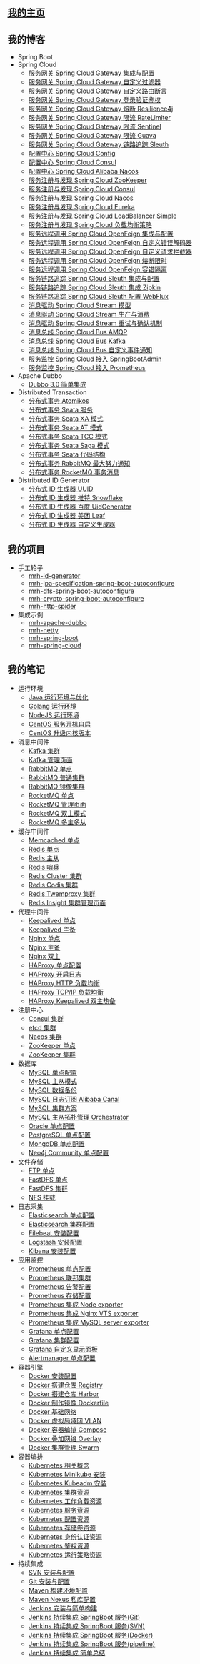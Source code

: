 
## [我的主页](https://zfhlm.github.io)

## 我的博客

  * Spring Boot
  * Spring Cloud
    * [服务网关 Spring Cloud Gateway 集成与配置](https://github.com/zfhlm/zfhlm.github.io/blob/main/blog/microservice/springcloud/gateway/Part01%20spring%20cloud%20gateway%20%E9%9B%86%E6%88%90%E4%B8%8E%E9%85%8D%E7%BD%AE.md)
    * [服务网关 Spring Cloud Gateway 自定义过滤器](https://github.com/zfhlm/zfhlm.github.io/blob/main/blog/microservice/springcloud/gateway/Part02%20spring%20cloud%20gateway%20%E8%87%AA%E5%AE%9A%E4%B9%89%E8%BF%87%E6%BB%A4%E5%99%A8.md)
    * [服务网关 Spring Cloud Gateway 自定义路由断言](https://github.com/zfhlm/zfhlm.github.io/blob/main/blog/microservice/springcloud/gateway/Part03%20spring%20cloud%20gateway%20%E8%87%AA%E5%AE%9A%E4%B9%89%E8%B7%AF%E7%94%B1%E6%96%AD%E8%A8%80.md)
    * [服务网关 Spring Cloud Gateway 登录验证鉴权](https://github.com/zfhlm/zfhlm.github.io/blob/main/blog/microservice/springcloud/gateway/Part04%20spring%20cloud%20gateway%20%E7%99%BB%E5%BD%95%E9%AA%8C%E8%AF%81%E9%89%B4%E6%9D%83.md)
    * [服务网关 Spring Cloud Gateway 熔断 Resilience4j](https://github.com/zfhlm/zfhlm.github.io/blob/main/blog/microservice/springcloud/gateway/Part05%20spring%20cloud%20gateway%20%E7%86%94%E6%96%AD%20resilience4j.md)
    * [服务网关 Spring Cloud Gateway 限流 RateLimiter](https://github.com/zfhlm/zfhlm.github.io/blob/main/blog/microservice/springcloud/gateway/Part06%20spring%20cloud%20gateway%20%E9%99%90%E6%B5%81%20ratelimiter.md)
    * [服务网关 Spring Cloud Gateway 限流 Sentinel](https://github.com/zfhlm/zfhlm.github.io/blob/main/blog/microservice/springcloud/gateway/Part07%20spring%20cloud%20gateway%20%E9%99%90%E6%B5%81%20sentinel.md)
    * [服务网关 Spring Cloud Gateway 限流 Guava](https://github.com/zfhlm/zfhlm.github.io/blob/main/blog/microservice/springcloud/gateway/Part08%20spring%20cloud%20gateway%20%E9%99%90%E6%B5%81%20guava.md)
    * [服务网关 Spring Cloud Gateway 链路追踪 Sleuth](https://github.com/zfhlm/zfhlm.github.io/blob/main/blog/microservice/springcloud/gateway/Part09%20spring%20cloud%20gateway%20%E9%93%BE%E8%B7%AF%E8%BF%BD%E8%B8%AA%20sleuth.md)
    * [配置中心 Spring Cloud Config](https://github.com/zfhlm/zfhlm.github.io/blob/main/blog/microservice/springcloud/config/Part01%20spring%20cloud%20config%20%E9%85%8D%E7%BD%AE%E4%B8%AD%E5%BF%83.md)
    * [配置中心 Spring Cloud Consul](https://github.com/zfhlm/zfhlm.github.io/blob/main/blog/microservice/springcloud/config/Part02%20spring%20cloud%20consul%20%E9%85%8D%E7%BD%AE%E4%B8%AD%E5%BF%83.md)
    * [配置中心 Spring Cloud Alibaba Nacos](https://github.com/zfhlm/zfhlm.github.io/blob/main/blog/microservice/springcloud/config/Part03%20spring%20cloud%20alibaba%20nacos%20%E9%85%8D%E7%BD%AE%E4%B8%AD%E5%BF%83.md)
    * [服务注册与发现 Spring Cloud ZooKeeper](https://github.com/zfhlm/zfhlm.github.io/blob/main/blog/microservice/springcloud/discovery/Part01%20spring%20cloud%20discovery%20%E6%B3%A8%E5%86%8C%E4%B8%AD%E5%BF%83%20zookeeper.md)
    * [服务注册与发现 Spring Cloud Consul](https://github.com/zfhlm/zfhlm.github.io/blob/main/blog/microservice/springcloud/discovery/Part02%20spring%20cloud%20discovery%20%E6%B3%A8%E5%86%8C%E4%B8%AD%E5%BF%83%20consul.md)
    * [服务注册与发现 Spring Cloud Nacos](https://github.com/zfhlm/zfhlm.github.io/blob/main/blog/microservice/springcloud/discovery/Part03%20spring%20cloud%20discovery%20%E6%B3%A8%E5%86%8C%E4%B8%AD%E5%BF%83%20nacos.md)
    * [服务注册与发现 Spring Cloud Eureka](https://github.com/zfhlm/zfhlm.github.io/blob/main/blog/microservice/springcloud/discovery/Part04%20spring%20cloud%20discovery%20%E6%B3%A8%E5%86%8C%E4%B8%AD%E5%BF%83%20eureka.md)
    * [服务注册与发现 Spring Cloud LoadBalancer Simple](https://github.com/zfhlm/zfhlm.github.io/blob/main/blog/microservice/springcloud/discovery/Part05%20spring%20cloud%20discovery%20%E6%97%A0%E6%B3%A8%E5%86%8C%E4%B8%AD%E5%BF%83.md)
    * [服务注册与发现 Spring Cloud 负载均衡策略](https://github.com/zfhlm/zfhlm.github.io/blob/main/blog/microservice/springcloud/discovery/Part06%20spring%20cloud%20discovery%20%E8%87%AA%E5%AE%9A%E4%B9%89%E8%B4%9F%E8%BD%BD%E5%9D%87%E8%A1%A1%E7%AD%96%E7%95%A5.md)
    * [服务远程调用 Spring Cloud OpenFeign 集成与配置](https://github.com/zfhlm/zfhlm.github.io/blob/main/blog/microservice/springcloud/openfeign/Part01%20spring%20cloud%20openfeign%20%E9%9B%86%E6%88%90%E4%B8%8E%E9%85%8D%E7%BD%AE.md)
    * [服务远程调用 Spring Cloud OpenFeign 自定义错误解码器](https://github.com/zfhlm/zfhlm.github.io/blob/main/blog/microservice/springcloud/openfeign/Part02%20spring%20cloud%20openfeign%20%E8%87%AA%E5%AE%9A%E4%B9%89%E9%94%99%E8%AF%AF%E8%A7%A3%E7%A0%81%E5%99%A8.md)
    * [服务远程调用 Spring Cloud OpenFeign 自定义请求拦截器](https://github.com/zfhlm/zfhlm.github.io/blob/main/blog/microservice/springcloud/openfeign/Part03%20spring%20cloud%20openfeign%20%E8%87%AA%E5%AE%9A%E4%B9%89%E8%AF%B7%E6%B1%82%E6%8B%A6%E6%88%AA%E5%99%A8.md)
    * [服务远程调用 Spring Cloud OpenFeign 熔断限时](https://github.com/zfhlm/zfhlm.github.io/blob/main/blog/microservice/springcloud/openfeign/Part04%20spring%20cloud%20openfeign%20%E6%9C%8D%E5%8A%A1%E7%86%94%E6%96%AD%E9%99%90%E6%97%B6.md)
    * [服务远程调用 Spring Cloud OpenFeign 容错隔离](https://github.com/zfhlm/zfhlm.github.io/blob/main/blog/microservice/springcloud/openfeign/Part05%20spring%20cloud%20openfeign%20%E6%9C%8D%E5%8A%A1%E5%AE%B9%E9%94%99%E9%9A%94%E7%A6%BB.md)
    * [服务链路追踪 Spring Cloud Sleuth 集成与配置](https://github.com/zfhlm/zfhlm.github.io/blob/main/blog/microservice/springcloud/sleuth/Part01%20spring%20cloud%20sleuth%20%E9%9B%86%E6%88%90%E4%B8%8E%E9%85%8D%E7%BD%AE.md)
    * [服务链路追踪 Spring Cloud Sleuth 集成 Zipkin](https://github.com/zfhlm/zfhlm.github.io/blob/main/blog/microservice/springcloud/sleuth/Part02%20spring%20cloud%20sleuth%20%E9%9B%86%E6%88%90%20zipkin.md)
    * [服务链路追踪 Spring Cloud Sleuth 配置 WebFlux](https://github.com/zfhlm/zfhlm.github.io/blob/main/blog/microservice/springcloud/sleuth/Part03%20spring%20cloud%20sleuth%20%E9%85%8D%E7%BD%AE%20webflux.md)
    * [消息驱动 Spring Cloud Stream 模型](https://github.com/zfhlm/zfhlm.github.io/blob/main/blog/microservice/springcloud/stream/Part01%20spring%20cloud%20stream%20%E6%A8%A1%E5%9E%8B.md)
    * [消息驱动 Spring Cloud Stream 生产与消费](https://github.com/zfhlm/zfhlm.github.io/blob/main/blog/microservice/springcloud/stream/Part02%20spring%20cloud%20stream%20%E7%94%9F%E4%BA%A7%E4%B8%8E%E6%B6%88%E8%B4%B9.md)
    * [消息驱动 Spring Cloud Stream 重试与确认机制](https://github.com/zfhlm/zfhlm.github.io/blob/main/blog/microservice/springcloud/stream/Part03%20spring%20cloud%20stream%20%E9%87%8D%E8%AF%95%E4%B8%8E%E7%A1%AE%E8%AE%A4%E6%9C%BA%E5%88%B6.md)
    * [消息总线 Spring Cloud Bus AMQP](https://github.com/zfhlm/zfhlm.github.io/blob/main/blog/microservice/springcloud/bus/Part01%20spring%20cloud%20bus%20%E6%B6%88%E6%81%AF%E6%80%BB%E7%BA%BF%20amqp.md)
    * [消息总线 Spring Cloud Bus Kafka](https://github.com/zfhlm/zfhlm.github.io/blob/main/blog/microservice/springcloud/bus/Part02%20spring%20cloud%20bus%20%E6%B6%88%E6%81%AF%E6%80%BB%E7%BA%BF%20kafka.md)
    * [消息总线 Spring Cloud Bus 自定义事件通知](https://github.com/zfhlm/zfhlm.github.io/blob/main/blog/microservice/springcloud/bus/Part03%20spring%20cloud%20bus%20%E8%87%AA%E5%AE%9A%E4%B9%89%E4%BA%8B%E4%BB%B6%E9%80%9A%E7%9F%A5.md)
    * [服务监控 Spring Cloud 接入 SpringBootAdmin](https://github.com/zfhlm/zfhlm.github.io/blob/main/blog/microservice/springcloud/monitor/Part01%20spring%20cloud%20%E6%9C%8D%E5%8A%A1%E7%9B%91%E6%8E%A7%20springbootadmin.md)
    * [服务监控 Spring Cloud 接入 Prometheus](https://github.com/zfhlm/zfhlm.github.io/blob/main/blog/microservice/springcloud/monitor/Part02%20spring%20cloud%20%E6%9C%8D%E5%8A%A1%E7%9B%91%E6%8E%A7%20prometheus.md)
  * Apache Dubbo
    * [Dubbo 3.0 简单集成](https://github.com/zfhlm/zfhlm.github.io/blob/main/blog/microservice/dubbo/Part01%20dubbo%203.0%20%E7%AE%80%E5%8D%95%E9%9B%86%E6%88%90.md)
  * Distributed Transaction
    * [分布式事务 Atomikos](https://github.com/zfhlm/zfhlm.github.io/blob/main/blog/microservice/transaction/Part01%20%E5%88%86%E5%B8%83%E5%BC%8F%E4%BA%8B%E5%8A%A1%20atomikos.md)
    * [分布式事务 Seata 服务](https://github.com/zfhlm/zfhlm.github.io/blob/main/blog/microservice/transaction/Part02%20%E5%88%86%E5%B8%83%E5%BC%8F%E4%BA%8B%E5%8A%A1%20seata%20%E6%9C%8D%E5%8A%A1.md)
    * [分布式事务 Seata XA 模式](https://github.com/zfhlm/zfhlm.github.io/blob/main/blog/microservice/transaction/Part03%20%E5%88%86%E5%B8%83%E5%BC%8F%E4%BA%8B%E5%8A%A1%20seata%20XA%E6%A8%A1%E5%BC%8F.md)
    * [分布式事务 Seata AT 模式](https://github.com/zfhlm/zfhlm.github.io/blob/main/blog/microservice/transaction/Part04%20%E5%88%86%E5%B8%83%E5%BC%8F%E4%BA%8B%E5%8A%A1%20seata%20AT%E6%A8%A1%E5%BC%8F.md)
    * [分布式事务 Seata TCC 模式](https://github.com/zfhlm/zfhlm.github.io/blob/main/blog/microservice/transaction/Part05%20%E5%88%86%E5%B8%83%E5%BC%8F%E4%BA%8B%E5%8A%A1%20seata%20TCC%E6%A8%A1%E5%BC%8F.md)
    * [分布式事务 Seata Saga 模式](https://github.com/zfhlm/zfhlm.github.io/blob/main/blog/microservice/transaction/Part06%20%E5%88%86%E5%B8%83%E5%BC%8F%E4%BA%8B%E5%8A%A1%20seata%20saga%E6%A8%A1%E5%BC%8F.md)
    * [分布式事务 Seata 代码结构](https://github.com/zfhlm/zfhlm.github.io/blob/main/blog/microservice/transaction/Part07%20%E5%88%86%E5%B8%83%E5%BC%8F%E4%BA%8B%E5%8A%A1%20seata%20%E4%BB%A3%E7%A0%81%E7%BB%93%E6%9E%84.md)
    * [分布式事务 RabbitMQ 最大努力通知](https://github.com/zfhlm/zfhlm.github.io/blob/main/blog/microservice/transaction/Part08%20%E5%88%86%E5%B8%83%E5%BC%8F%E4%BA%8B%E5%8A%A1%20rabbitmq%20%E6%9C%80%E5%A4%A7%E5%8A%AA%E5%8A%9B%E9%80%9A%E7%9F%A5.md)
    * [分布式事务 RocketMQ 事务消息](https://github.com/zfhlm/zfhlm.github.io/blob/main/blog/microservice/transaction/Part09%20%E5%88%86%E5%B8%83%E5%BC%8F%E4%BA%8B%E5%8A%A1%20rocketmq%20%E4%BA%8B%E5%8A%A1%E6%B6%88%E6%81%AF.md)
  * Distributed ID Generator
    * [分布式 ID 生成器 UUID](https://github.com/zfhlm/zfhlm.github.io/blob/main/blog/microservice/id/generator/Part01%20%E5%88%86%E5%B8%83%E5%BC%8F%20ID%20%E7%94%9F%E6%88%90%E5%99%A8%20uuid.md)
    * [分布式 ID 生成器 推特 Snowflake](https://github.com/zfhlm/zfhlm.github.io/blob/main/blog/microservice/id/generator/Part02%20%E5%88%86%E5%B8%83%E5%BC%8F%20ID%20%E7%94%9F%E6%88%90%E5%99%A8%20%E6%8E%A8%E7%89%B9%20snowflake.md)
    * [分布式 ID 生成器 百度 UidGenerator](https://github.com/zfhlm/zfhlm.github.io/blob/main/blog/microservice/id/generator/Part03%20%E5%88%86%E5%B8%83%E5%BC%8F%20ID%20%E7%94%9F%E6%88%90%E5%99%A8%20%E7%99%BE%E5%BA%A6%20uid.md)
    * [分布式 ID 生成器 美团 Leaf](https://github.com/zfhlm/zfhlm.github.io/blob/main/blog/microservice/id/generator/Part04%20%E5%88%86%E5%B8%83%E5%BC%8F%20ID%20%E7%94%9F%E6%88%90%E5%99%A8%20%E7%BE%8E%E5%9B%A2%20leaf.md)
    * [分布式 ID 生成器 自定义生成器](https://github.com/zfhlm/zfhlm.github.io/blob/main/blog/microservice/id/generator/Part05%20%E5%88%86%E5%B8%83%E5%BC%8F%20ID%20%E7%94%9F%E6%88%90%E5%99%A8%20%E8%87%AA%E5%AE%9A%E4%B9%89%E7%94%9F%E6%88%90%E5%99%A8.md)

## 我的项目

  * 手工轮子
    * [mrh-id-generator](https://github.com/zfhlm/mrh-id-generator)
    * [mrh-jpa-specification-spring-boot-autoconfigure](https://github.com/zfhlm/mrh-jpa-specification-spring-boot-autoconfigure)
    * [mrh-dfs-spring-boot-autoconfigure](https://github.com/zfhlm/mrh-dfs-spring-boot-autoconfigure)
    * [mrh-crypto-spring-boot-autoconfigure](https://github.com/zfhlm/mrh-crypto-spring-boot-autoconfigure)
    * [mrh-http-spider](https://github.com/zfhlm/mrh-http-spider)
  * 集成示例
    * [mrh-apache-dubbo](https://github.com/zfhlm/mrh-example/tree/main/mrh-apache-dubbo)
    * [mrh-netty](https://github.com/zfhlm/mrh-example/tree/main/mrh-netty)
    * [mrh-spring-boot](https://github.com/zfhlm/mrh-example/tree/main/mrh-spring-boot)
    * [mrh-spring-cloud](https://github.com/zfhlm/mrh-example/tree/main/mrh-spring-cloud)

## 我的笔记

  * 运行环境
    * [Java 运行环境与优化](https://github.com/zfhlm/zfhlm.github.io/blob/main/document/env/Part01%20Java%20%E8%BF%90%E8%A1%8C%E7%8E%AF%E5%A2%83%E9%85%8D%E7%BD%AE.md)
    * [Golang 运行环境](https://github.com/zfhlm/zfhlm.github.io/blob/main/document/env/Part02%20golang%20%E8%BF%90%E8%A1%8C%E7%8E%AF%E5%A2%83%E9%85%8D%E7%BD%AE.md)
    * [NodeJS 运行环境](https://github.com/zfhlm/zfhlm.github.io/blob/main/document/env/Part03%20nodejs%20%E8%BF%90%E8%A1%8C%E7%8E%AF%E5%A2%83%E9%85%8D%E7%BD%AE.md)
    * [CentOS 服务开机自启](https://github.com/zfhlm/zfhlm.github.io/blob/main/document/env/Part04%20CentOS%20%E6%9C%8D%E5%8A%A1%E5%BC%80%E6%9C%BA%E8%87%AA%E5%90%AF.md)
    * [CentOS 升级内核版本](https://github.com/zfhlm/zfhlm.github.io/blob/main/document/env/Part05%20CentOS%20%E5%8D%87%E7%BA%A7%E5%86%85%E6%A0%B8%E7%89%88%E6%9C%AC.md)
  * 消息中间件
    * [Kafka 集群](https://github.com/zfhlm/zfhlm.github.io/blob/main/document/mq/kafka/Part1%20%E9%9B%86%E7%BE%A4%E9%85%8D%E7%BD%AE.md)
    * [Kafka 管理页面](https://github.com/zfhlm/zfhlm.github.io/blob/main/document/mq/kafka/Part2%20%E7%95%8C%E9%9D%A2%E5%8C%96%E7%AE%A1%E7%90%86cmak.md)
    * [RabbitMQ 单点](https://github.com/zfhlm/zfhlm.github.io/blob/main/document/mq/rabbitmq/Part1%20%E5%8D%95%E7%82%B9%E9%85%8D%E7%BD%AE.md)
    * [RabbitMQ 普通集群](https://github.com/zfhlm/zfhlm.github.io/blob/main/document/mq/rabbitmq/Part2%20%E6%99%AE%E9%80%9A%E9%9B%86%E7%BE%A4.md)
    * [RabbitMQ 镜像集群](https://github.com/zfhlm/zfhlm.github.io/blob/main/document/mq/rabbitmq/Part3%20%E9%95%9C%E5%83%8F%E9%9B%86%E7%BE%A4.md)
    * [RocketMQ 单点](https://github.com/zfhlm/zfhlm.github.io/blob/main/document/mq/rocketmq/Part1%20%E5%8D%95%E7%82%B9%E9%85%8D%E7%BD%AE.md)
    * [RocketMQ 管理页面](https://github.com/zfhlm/zfhlm.github.io/blob/main/document/mq/rocketmq/Part2%20%E6%8E%A7%E5%88%B6%E5%8F%B0%E7%95%8C%E9%9D%A2.md)
    * [RocketMQ 双主模式](https://github.com/zfhlm/zfhlm.github.io/blob/main/document/mq/rocketmq/Part3%20%E9%9B%86%E7%BE%A4%E4%B9%8B%E5%8F%8C%E4%B8%BB%E6%A8%A1%E5%BC%8F.md)
    * [RocketMQ 多主多从](https://github.com/zfhlm/zfhlm.github.io/blob/main/document/mq/rocketmq/Part4%20%E9%9B%86%E7%BE%A4%E4%B9%8B%E5%A4%9A%E4%B8%BB%E5%A4%9A%E4%BB%8E.md)
  * 缓存中间件
    * [Memcached 单点](https://github.com/zfhlm/zfhlm.github.io/blob/main/document/cache/memcached/Part1%20%E5%8D%95%E7%82%B9%E9%85%8D%E7%BD%AE.md)
    * [Redis 单点](https://github.com/zfhlm/zfhlm.github.io/blob/main/document/cache/redis/Part1%20%E5%8D%95%E7%82%B9%E9%85%8D%E7%BD%AE.md)
    * [Redis 主从](https://github.com/zfhlm/zfhlm.github.io/blob/main/document/cache/redis/Part2%20%E9%9B%86%E7%BE%A4%E4%B9%8B%E4%B8%BB%E4%BB%8E%E5%A4%8D%E5%88%B6.md)
    * [Redis 哨兵](https://github.com/zfhlm/zfhlm.github.io/blob/main/document/cache/redis/Part3%20%E9%9B%86%E7%BE%A4%E4%B9%8B%E5%93%A8%E5%85%B5%E6%A8%A1%E5%BC%8F.md)
    * [Redis Cluster 集群](https://github.com/zfhlm/zfhlm.github.io/blob/main/document/cache/redis/Part4%20%E9%9B%86%E7%BE%A4%E4%B9%8BRedis-Cluster.md)
    * [Redis Codis 集群](https://github.com/zfhlm/zfhlm.github.io/blob/main/document/cache/redis/Part5%20%E9%9B%86%E7%BE%A4%E4%B9%8BCodis.md)
    * [Redis Twemproxy 集群](https://github.com/zfhlm/zfhlm.github.io/blob/main/document/cache/redis/Part6%20%E9%9B%86%E7%BE%A4%E4%B9%8BTwemproxy.md)
    * [Redis Insight 集群管理页面](https://github.com/zfhlm/zfhlm.github.io/blob/main/document/cache/redis/Part7%20%E9%9B%86%E7%BE%A4%E7%AE%A1%E7%90%86%E5%B7%A5%E5%85%B7redisinsight.md)
  * 代理中间件
    * [Keepalived 单点](https://github.com/zfhlm/zfhlm.github.io/blob/main/document/proxy/keepalived/Part1%20%E5%8D%95%E7%82%B9%E9%85%8D%E7%BD%AE.md)
    * [Keepalived 主备](https://github.com/zfhlm/zfhlm.github.io/blob/main/document/proxy/keepalived/Part2%20%E4%B8%BB%E5%A4%87%E9%85%8D%E7%BD%AE.md)
    * [Nginx 单点](https://github.com/zfhlm/zfhlm.github.io/blob/main/document/proxy/nginx/Part1%20%E5%8D%95%E7%82%B9%E9%85%8D%E7%BD%AE.md)
    * [Nginx 主备](https://github.com/zfhlm/zfhlm.github.io/blob/main/document/proxy/nginx/Part2%20%E4%B8%BB%E5%A4%87%E6%A8%A1%E5%BC%8F(keepalived).md)
    * [Nginx 双主](https://github.com/zfhlm/zfhlm.github.io/blob/main/document/proxy/nginx/Part3%20%E5%8F%8C%E4%B8%BB%E6%A8%A1%E5%BC%8F(keepalived).md)
    * [HAProxy 单点配置](https://github.com/zfhlm/zfhlm.github.io/blob/main/document/proxy/haproxy/Part1%20%E5%8D%95%E7%82%B9%E9%85%8D%E7%BD%AE.md)
    * [HAProxy 开启日志](https://github.com/zfhlm/zfhlm.github.io/blob/main/document/proxy/haproxy/Part2%20%E5%BC%80%E5%90%AF%E6%97%A5%E5%BF%97.md)
    * [HAProxy HTTP 负载均衡](https://github.com/zfhlm/zfhlm.github.io/blob/main/document/proxy/haproxy/Part3%20%E4%B8%83%E5%B1%82http%E8%B4%9F%E8%BD%BD%E5%9D%87%E8%A1%A1.md)
    * [HAProxy TCP/IP 负载均衡](https://github.com/zfhlm/zfhlm.github.io/blob/main/document/proxy/haproxy/Part4%20%E5%9B%9B%E5%B1%82tcp%E8%B4%9F%E8%BD%BD%E5%9D%87%E8%A1%A1.md)
    * [HAProxy Keepalived 双主热备](https://github.com/zfhlm/zfhlm.github.io/blob/main/document/proxy/haproxy/Part5%20%E5%8F%8C%E4%B8%BB%E7%83%AD%E5%A4%87(keepalived).md)
  * 注册中心
    * [Consul 集群](https://github.com/zfhlm/zfhlm.github.io/blob/main/document/registry/consul/Part1%20%E6%90%AD%E5%BB%BAconsul%E9%9B%86%E7%BE%A4.md)
    * [etcd 集群](https://github.com/zfhlm/zfhlm.github.io/blob/main/document/registry/etcd/Part1%20%E6%90%AD%E5%BB%BAetcd%E9%9B%86%E7%BE%A4.md)
    * [Nacos 集群](https://github.com/zfhlm/zfhlm.github.io/blob/main/document/registry/nacos/Part1%20%E5%AE%89%E8%A3%85nacos.md)
    * [ZooKeeper 单点](https://github.com/zfhlm/zfhlm.github.io/blob/main/document/registry/zookeeper/Part1%20%E5%8D%95%E7%82%B9%E9%85%8D%E7%BD%AE.md)
    * [ZooKeeper 集群](https://github.com/zfhlm/zfhlm.github.io/blob/main/document/registry/zookeeper/Part2%20%E9%9B%86%E7%BE%A4%E9%85%8D%E7%BD%AE.md)
  * 数据库
    * [MySQL 单点配置](https://github.com/zfhlm/zfhlm.github.io/blob/main/document/database/mysql/Part01%20MySQL%20%E5%8D%95%E7%82%B9%E9%85%8D%E7%BD%AE.md)
    * [MySQL 主从模式](https://github.com/zfhlm/zfhlm.github.io/blob/main/document/database/mysql/Part02%20MySQL%20%E4%B8%BB%E4%BB%8E%E6%A8%A1%E5%BC%8F.md)
    * [MySQL 数据备份](https://github.com/zfhlm/zfhlm.github.io/blob/main/document/database/mysql/Part03%20MySQL%20%E6%95%B0%E6%8D%AE%E5%A4%87%E4%BB%BD.md)
    * [MySQL 日志订阅 Alibaba Canal](https://github.com/zfhlm/zfhlm.github.io/blob/main/document/database/mysql/Part04%20MySQL%20%E6%97%A5%E5%BF%97%E8%AE%A2%E9%98%85(canal).md)
    * [MySQL 集群方案](https://github.com/zfhlm/zfhlm.github.io/blob/main/document/database/mysql/Part05%20MySQL%20%E9%9B%86%E7%BE%A4%E6%96%B9%E6%A1%88.md)
    * [MySQL 主从拓扑管理 Orchestrator](https://github.com/zfhlm/zfhlm.github.io/blob/main/document/database/mysql/Part06%20MySQL%20%E4%B8%BB%E4%BB%8E%E6%8B%93%E6%89%91%E7%AE%A1%E7%90%86%20Orchestrator.md)
    * [Oracle 单点配置](https://github.com/zfhlm/zfhlm.github.io/blob/main/document/database/oracle/Part01%20Oracle%20%E5%8D%95%E7%82%B9%E9%85%8D%E7%BD%AE.md)
    * [PostgreSQL 单点配置](https://github.com/zfhlm/zfhlm.github.io/blob/main/document/database/postgresql/Part01%20PostgreSQL%20%E5%8D%95%E7%82%B9%E9%85%8D%E7%BD%AE.md)
    * [MongoDB 单点配置](https://github.com/zfhlm/zfhlm.github.io/blob/main/document/database/mongodb/Part01%20MongoDB%20%E5%8D%95%E7%82%B9%E9%85%8D%E7%BD%AE.md)
    * [Neo4j Community 单点配置](https://github.com/zfhlm/zfhlm.github.io/blob/main/document/database/neo4j/Part01%20Neo4j%20Community%20%E5%8D%95%E7%82%B9%E9%85%8D%E7%BD%AE.md)
  * 文件存储
    * [FTP 单点](https://github.com/zfhlm/zfhlm.github.io/blob/main/document/fs/ftp/Part1%20%E5%AE%89%E8%A3%85ftp.md)
    * [FastDFS 单点](https://github.com/zfhlm/zfhlm.github.io/blob/main/document/fs/fastdfs/Part1%20%E5%8D%95%E7%82%B9%E9%85%8D%E7%BD%AE.md)
    * [FastDFS 集群](https://github.com/zfhlm/zfhlm.github.io/blob/main/document/fs/fastdfs/Part2%20%E9%9B%86%E7%BE%A4%E9%85%8D%E7%BD%AE.md)
    * [NFS 挂载](https://github.com/zfhlm/zfhlm.github.io/blob/main/document/fs/nfs/Part1%20%E7%BD%91%E7%BB%9C%E6%96%87%E4%BB%B6%E7%B3%BB%E7%BB%9Fnfs.md)
  * 日志采集
    * [Elasticsearch 单点配置](https://github.com/zfhlm/zfhlm.github.io/blob/main/document/elk/Part1%20%E5%8D%95%E7%82%B9%E9%85%8D%E7%BD%AEelasticsearch.md)
    * [Elasticsearch 集群配置](https://github.com/zfhlm/zfhlm.github.io/blob/main/document/elk/Part2%20%E9%9B%86%E7%BE%A4%E9%85%8D%E7%BD%AEelasticsearch.md)
    * [Filebeat 安装配置](https://github.com/zfhlm/zfhlm.github.io/blob/main/document/elk/Part5%20%E5%AE%89%E8%A3%85%E9%85%8D%E7%BD%AEfilebeat.md)
    * [Logstash 安装配置](https://github.com/zfhlm/zfhlm.github.io/blob/main/document/elk/Part6%20%E5%AE%89%E8%A3%85%E9%85%8D%E7%BD%AElogstash.md)
    * [Kibana 安装配置](https://github.com/zfhlm/zfhlm.github.io/blob/main/document/elk/Part4%20%E5%AE%89%E8%A3%85%E9%85%8D%E7%BD%AEkibana.md)
  * 应用监控
    * [Prometheus 单点配置](https://github.com/zfhlm/zfhlm.github.io/blob/main/document/apm/prometheus/Part1%20%E5%8D%95%E7%82%B9%E9%85%8D%E7%BD%AEprometheus.md)
    * [Prometheus 联邦集群](https://github.com/zfhlm/zfhlm.github.io/blob/main/document/apm/prometheus/Part2%20%E8%81%94%E9%82%A6%E9%9B%86%E7%BE%A4prometheus.md)
    * [Prometheus 告警配置](https://github.com/zfhlm/zfhlm.github.io/blob/main/document/apm/prometheus/Part3%20%E5%91%8A%E8%AD%A6%E9%85%8D%E7%BD%AEprometheus.md)
    * [Prometheus 存储配置](https://github.com/zfhlm/zfhlm.github.io/blob/main/document/apm/prometheus/Part4%20%E5%AD%98%E5%82%A8%E9%85%8D%E7%BD%AEprometheus.md)
    * [Prometheus 集成 Node exporter](https://github.com/zfhlm/zfhlm.github.io/blob/main/document/apm/prometheus/Part5%20%E9%9B%86%E6%88%90node%20exporter.md)
    * [Prometheus 集成 Nginx VTS exporter](https://github.com/zfhlm/zfhlm.github.io/blob/main/document/apm/prometheus/Part6%20%E9%9B%86%E6%88%90nginx%20vts%20exporter.md)
    * [Prometheus 集成 MySQL server exporter](https://github.com/zfhlm/zfhlm.github.io/blob/main/document/apm/prometheus/Part7%20%E9%9B%86%E6%88%90mysql%20exporter.md)
    * [Grafana 单点配置](https://github.com/zfhlm/zfhlm.github.io/blob/main/document/apm/grafana/Part1%20%E5%8D%95%E7%82%B9%E9%85%8D%E7%BD%AEgrafana.md)
    * [Grafana 集群配置](https://github.com/zfhlm/zfhlm.github.io/blob/main/document/apm/grafana/Part2%20%E9%9B%86%E7%BE%A4%E9%85%8D%E7%BD%AEgrafana.md)
    * [Grafana 自定义显示面板](https://github.com/zfhlm/zfhlm.github.io/blob/main/document/apm/grafana/Part3%20%E8%87%AA%E5%AE%9A%E4%B9%89%E7%BB%9F%E8%AE%A1%E9%9D%A2%E6%9D%BFgrafana.md)
    * [Alertmanager 单点配置](https://github.com/zfhlm/zfhlm.github.io/blob/main/document/apm/alertmanager/Part1%20%E5%8D%95%E7%82%B9%E9%85%8D%E7%BD%AEalertmanager.md)
  * 容器引擎
    * [Docker 安装配置](https://github.com/zfhlm/zfhlm.github.io/blob/main/document/container/docker/Part01%20docker%20%E5%AE%89%E8%A3%85%E9%85%8D%E7%BD%AE.md)
    * [Docker 搭建仓库 Registry](https://github.com/zfhlm/zfhlm.github.io/blob/main/document/container/docker/Part02%20docker%20%E6%90%AD%E5%BB%BA%E4%BB%93%E5%BA%93%20registry.md)
    * [Docker 搭建仓库 Harbor](https://github.com/zfhlm/zfhlm.github.io/blob/main/document/container/docker/Part03%20docker%20%E6%90%AD%E5%BB%BA%E4%BB%93%E5%BA%93%20harbor.md)
    * [Docker 制作镜像 Dockerfile](https://github.com/zfhlm/zfhlm.github.io/blob/main/document/container/docker/Part04%20docker%20%E5%88%B6%E4%BD%9C%E9%95%9C%E5%83%8F%20Dockerfile.md)
    * [Docker 基础网络](https://github.com/zfhlm/zfhlm.github.io/blob/main/document/container/docker/Part05%20docker%20%E5%9F%BA%E7%A1%80%E7%BD%91%E7%BB%9C.md)
    * [Docker 虚拟局域网 VLAN](https://github.com/zfhlm/zfhlm.github.io/blob/main/document/container/docker/Part06%20docker%20%E8%99%9A%E6%8B%9F%E5%B1%80%E5%9F%9F%E7%BD%91%20vlan.md)
    * [Docker 容器编排 Compose](https://github.com/zfhlm/zfhlm.github.io/blob/main/document/container/docker/Part07%20docker%20%E5%AE%B9%E5%99%A8%E7%BC%96%E6%8E%92%20compose.md)
    * [Docker 叠加网络 Overlay](https://github.com/zfhlm/zfhlm.github.io/blob/main/document/container/docker/Part08%20docker%20%E5%8F%A0%E5%8A%A0%E7%BD%91%E7%BB%9C%20overlay.md)
    * [Docker 集群管理 Swarm](https://github.com/zfhlm/zfhlm.github.io/blob/main/document/container/docker/Part09%20docker%20%E9%9B%86%E7%BE%A4%E7%AE%A1%E7%90%86%20swarm.md)
  * 容器编排
    * [Kubernetes 相关概念](https://github.com/zfhlm/zfhlm.github.io/blob/main/document/container/kubernetes/Part01%20Kubernetes%20%E7%9B%B8%E5%85%B3%E6%A6%82%E5%BF%B5.md)
    * [Kubernetes Minikube 安装](https://github.com/zfhlm/zfhlm.github.io/blob/main/document/container/kubernetes/Part03%20Kubernetes%20Minikube%20%E5%AE%89%E8%A3%85.md)
    * [Kubernetes Kubeadm 安装](https://github.com/zfhlm/zfhlm.github.io/blob/main/document/container/kubernetes/Part02%20Kubernetes%20Kubeadm%20%E5%AE%89%E8%A3%85.md)
    * [Kubernetes 集群资源](https://github.com/zfhlm/zfhlm.github.io/blob/main/document/container/kubernetes/Part04%20Kubernetes%20%E9%9B%86%E7%BE%A4%E8%B5%84%E6%BA%90.md)
    * [Kubernetes 工作负载资源](https://github.com/zfhlm/zfhlm.github.io/blob/main/document/container/kubernetes/Part05%20Kubernetes%20%E5%B7%A5%E4%BD%9C%E8%B4%9F%E8%BD%BD%E8%B5%84%E6%BA%90.md)
    * [Kubernetes 服务资源](https://github.com/zfhlm/zfhlm.github.io/blob/main/document/container/kubernetes/Part06%20Kubernetes%20%E6%9C%8D%E5%8A%A1%E8%B5%84%E6%BA%90.md)
    * [Kubernetes 配置资源](https://github.com/zfhlm/zfhlm.github.io/blob/main/document/container/kubernetes/Part07%20Kubernetes%20%E9%85%8D%E7%BD%AE%E8%B5%84%E6%BA%90.md)
    * [Kubernetes 存储卷资源](https://github.com/zfhlm/zfhlm.github.io/blob/main/document/container/kubernetes/Part08%20Kubernetes%20%E5%AD%98%E5%82%A8%E5%8D%B7%E8%B5%84%E6%BA%90.md)
    * [Kubernetes 身份认证资源](https://github.com/zfhlm/zfhlm.github.io/blob/main/document/container/kubernetes/Part09%20Kubernetes%20%E8%BA%AB%E4%BB%BD%E8%AE%A4%E8%AF%81%E8%B5%84%E6%BA%90.md)
    * [Kubernetes 鉴权资源](https://github.com/zfhlm/zfhlm.github.io/blob/main/document/container/kubernetes/Part10%20Kubernetes%20%E9%89%B4%E6%9D%83%E8%B5%84%E6%BA%90.md)
    * [Kubernetes 运行策略资源](https://github.com/zfhlm/zfhlm.github.io/blob/main/document/container/kubernetes/Part11%20Kubernetes%20%E8%BF%90%E8%A1%8C%E7%AD%96%E7%95%A5%E8%B5%84%E6%BA%90.md)
  * 持续集成
    * [SVN 安装与配置](https://github.com/zfhlm/zfhlm.github.io/blob/main/document/cicd/Part01%20svn%20%E5%AE%89%E8%A3%85%E4%B8%8E%E9%85%8D%E7%BD%AE.md)
    * [Git 安装与配置](https://github.com/zfhlm/zfhlm.github.io/blob/main/document/cicd/Part02%20git%20%E5%AE%89%E8%A3%85%E4%B8%8E%E9%85%8D%E7%BD%AE.md)
    * [Maven 构建环境配置](https://github.com/zfhlm/zfhlm.github.io/blob/main/document/cicd/Part03%20maven%20%E6%9E%84%E5%BB%BA%E7%8E%AF%E5%A2%83%E9%85%8D%E7%BD%AE.md)
    * [Maven Nexus 私库配置](https://github.com/zfhlm/zfhlm.github.io/blob/main/document/cicd/Part04%20maven%20nexus%20%E7%A7%81%E5%BA%93%E9%85%8D%E7%BD%AE.md)
    * [Jenkins 安装与简单构建](https://github.com/zfhlm/zfhlm.github.io/blob/main/document/cicd/Part05%20Jenkins%20%E5%AE%89%E8%A3%85%E4%B8%8E%E7%AE%80%E5%8D%95%E6%9E%84%E5%BB%BA.md)
    * [Jenkins 持续集成 SpringBoot 服务(Git)](https://github.com/zfhlm/zfhlm.github.io/blob/main/document/cicd/Part06%20Jenkins%20%E6%8C%81%E7%BB%AD%E9%9B%86%E6%88%90%20springboot%20%E6%9C%8D%E5%8A%A1(git).md)
    * [Jenkins 持续集成 SpringBoot 服务(SVN)](https://github.com/zfhlm/zfhlm.github.io/blob/main/document/cicd/Part07%20Jenkins%20%E6%8C%81%E7%BB%AD%E9%9B%86%E6%88%90%20springboot%20%E6%9C%8D%E5%8A%A1(svn).md)
    * [Jenkins 持续集成 SpringBoot 服务(Docker)](https://github.com/zfhlm/zfhlm.github.io/blob/main/document/cicd/Part08%20Jenkins%20%E6%8C%81%E7%BB%AD%E9%9B%86%E6%88%90%20springboot%20%E6%9C%8D%E5%8A%A1(docker).md)
    * [Jenkins 持续集成 SpringBoot 服务(pipeline)](https://github.com/zfhlm/zfhlm.github.io/blob/main/document/cicd/Part09%20Jenkins%20%E6%8C%81%E7%BB%AD%E9%9B%86%E6%88%90%20springboot%20%E6%9C%8D%E5%8A%A1(pipeline).md)
    * [Jenkins 持续集成 简单总结](https://github.com/zfhlm/zfhlm.github.io/blob/main/document/cicd/Part10%20Jenkins%20%E6%8C%81%E7%BB%AD%E9%9B%86%E6%88%90%20%E7%AE%80%E5%8D%95%E6%80%BB%E7%BB%93.md)
